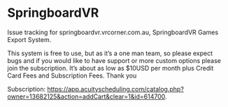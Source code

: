 # SpringboardVR
Issue tracking for springboardvr.vrcorner.com.au, SpringboardVR Games Export System. 

This system is free to use, but as it’s a one man team, so please expect bugs and if you would like to have support or more custom options please join the subscription. It’s about as low as $10USD per month plus Credit Card Fees and Subscription Fees. Thank you

Subscription:
https://app.acuityscheduling.com/catalog.php?owner=13682125&action=addCart&clear=1&id=614700. 
